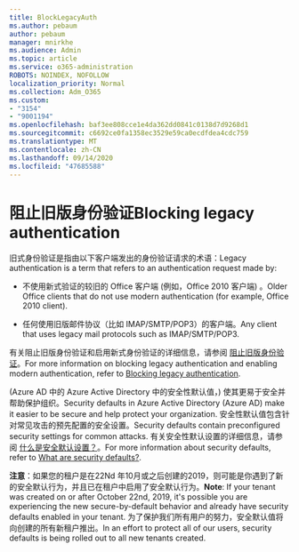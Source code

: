 ```yaml
---
title: BlockLegacyAuth
ms.author: pebaum
author: pebaum
manager: mnirkhe
ms.audience: Admin
ms.topic: article
ms.service: o365-administration
ROBOTS: NOINDEX, NOFOLLOW
localization_priority: Normal
ms.collection: Adm_O365
ms.custom:
- "3154"
- "9001194"
ms.openlocfilehash: baf3ee808cce1e4da362dd0841c0138d7d9268d1
ms.sourcegitcommit: c6692ce0fa1358ec3529e59ca0ecdfdea4cdc759
ms.translationtype: MT
ms.contentlocale: zh-CN
ms.lasthandoff: 09/14/2020
ms.locfileid: "47685588"
---
```

# <a name="blocking-legacy-authentication"></a><span data-ttu-id="95ebb-102">阻止旧版身份验证</span><span class="sxs-lookup"><span data-stu-id="95ebb-102">Blocking legacy authentication</span></span>

<span data-ttu-id="95ebb-103">旧式身份验证是指由以下客户端发出的身份验证请求的术语：</span><span class="sxs-lookup"><span data-stu-id="95ebb-103">Legacy authentication is a term that refers to an authentication request made by:</span></span>

- <span data-ttu-id="95ebb-104">不使用新式验证的较旧的 Office 客户端 (例如，Office 2010 客户端) 。</span><span class="sxs-lookup"><span data-stu-id="95ebb-104">Older Office clients that do not use modern authentication (for example, Office 2010 client).</span></span>

- <span data-ttu-id="95ebb-105">任何使用旧版邮件协议（比如 IMAP/SMTP/POP3）的客户端。</span><span class="sxs-lookup"><span data-stu-id="95ebb-105">Any client that uses legacy mail protocols such as IMAP/SMTP/POP3.</span></span>

<span data-ttu-id="95ebb-106">有关阻止旧版身份验证和启用新式身份验证的详细信息，请参阅 [阻止旧版身份验证](https://docs.microsoft.com/azure/active-directory/conditional-access/concept-conditional-access-block-legacy-authentication)。</span><span class="sxs-lookup"><span data-stu-id="95ebb-106">For more information on blocking legacy authentication and enabling modern authentication, refer to [Blocking legacy authentication](https://docs.microsoft.com/azure/active-directory/conditional-access/concept-conditional-access-block-legacy-authentication).</span></span>

<span data-ttu-id="95ebb-107"> (Azure AD 中的 Azure Active Directory 中的安全性默认值，) 使其更易于安全并帮助保护组织。</span><span class="sxs-lookup"><span data-stu-id="95ebb-107">Security defaults in Azure Active Directory (Azure AD) make it easier to be secure and help protect your organization.</span></span> <span data-ttu-id="95ebb-108">安全性默认值包含针对常见攻击的预先配置的安全设置。</span><span class="sxs-lookup"><span data-stu-id="95ebb-108">Security defaults contain preconfigured security settings for common attacks.</span></span>
<span data-ttu-id="95ebb-109">有关安全性默认设置的详细信息，请参阅 [什么是安全默认设置？](https://docs.microsoft.com/azure/active-directory/fundamentals/concept-fundamentals-security-defaults)。</span><span class="sxs-lookup"><span data-stu-id="95ebb-109">For more information about security defaults, refer to [What are security defaults?](https://docs.microsoft.com/azure/active-directory/fundamentals/concept-fundamentals-security-defaults).</span></span> 

<span data-ttu-id="95ebb-110">**注意**：如果您的租户是在22Nd 年10月或之后创建的2019，则可能是你遇到了新的安全默认行为，并且已在租户中启用了安全默认行为。</span><span class="sxs-lookup"><span data-stu-id="95ebb-110">**Note**:  If your tenant was created on or after October 22nd, 2019, it's possible you are experiencing the new secure-by-default behavior and already have security defaults enabled in your tenant.</span></span>  <span data-ttu-id="95ebb-111">为了保护我们所有用户的努力，安全默认值将向创建的所有新租户推出。</span><span class="sxs-lookup"><span data-stu-id="95ebb-111">In an effort to protect all of our users, security defaults is being rolled out to all new tenants created.</span></span>
